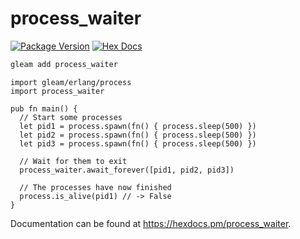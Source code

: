 # process_waiter

[![Package Version](https://img.shields.io/hexpm/v/process_waiter)](https://hex.pm/packages/process_waiter)
[![Hex Docs](https://img.shields.io/badge/hex-docs-ffaff3)](https://hexdocs.pm/process_waiter/)

```sh
gleam add process_waiter
```
```gleam
import gleam/erlang/process
import process_waiter

pub fn main() {
  // Start some processes
  let pid1 = process.spawn(fn() { process.sleep(500) })
  let pid2 = process.spawn(fn() { process.sleep(500) })
  let pid3 = process.spawn(fn() { process.sleep(500) })

  // Wait for them to exit
  process_waiter.await_forever([pid1, pid2, pid3])

  // The processes have now finished
  process.is_alive(pid1) // -> False
}
```

Documentation can be found at <https://hexdocs.pm/process_waiter>.
